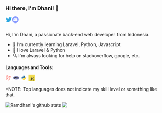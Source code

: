 ### Hi there, I'm Dhani! 👋

<a href="https://twitter.com/dhanifu">
  <img align="left" alt="Muhammad Ramdhani | Twitter" width="21px" src="https://raw.githubusercontent.com/dhanifu/dhanifu/main/assets/twitter.svg" />
</a>
<a href="https://discord.com/users/404509733891080193">
  <img align="left" alt="Dhani's Discord" width="21px" src="https://raw.githubusercontent.com/dhanifu/dhanifu/main/assets/discord-round.svg" />
</a>

<br />
<br />

Hi, I'm Dhani, a passionate back-end web developer from Indonesia.

- 🌱 I’m currently learning Laravel, Python, Javascript
- 👯 I love Laravel & Python
- 🔍 I'm always looking for help on stackoverflow, google, etc.

**Languages and Tools:**  

<code><img height="20" src="https://raw.githubusercontent.com/github/explore/80688e429a7d4ef2fca1e82350fe8e3517d3494d/topics/laravel/laravel.png"></code>
<code><img height="20" src="https://raw.githubusercontent.com/github/explore/5c058a388828bb5fde0bcafd4bc867b5bb3f26f3/topics/php/php.png"></code>
<code><img height="20" src="https://raw.githubusercontent.com/github/explore/80688e429a7d4ef2fca1e82350fe8e3517d3494d/topics/python/python.png"></code>
<code><img height="20" src="https://raw.githubusercontent.com/github/explore/80688e429a7d4ef2fca1e82350fe8e3517d3494d/topics/javascript/javascript.png"></code>


*NOTE: Top languages does not indicate my skill level or something like that.


<a>
  <img align="center" src="https://github-readme-stats.vercel.app/api?username=dhanifu&show_icons=true&include_all_commits=true&theme=tokyonight&bg_color=0,141E30,243B55" alt="Ramdhani's github stats" />
</a>

<a>
  <img align="center" src="https://github-readme-stats.vercel.app/api/top-langs/?username=dhanifu&layout=compact&theme=tokyonight&bg_color=0,141E30,243B55" />
</a>
